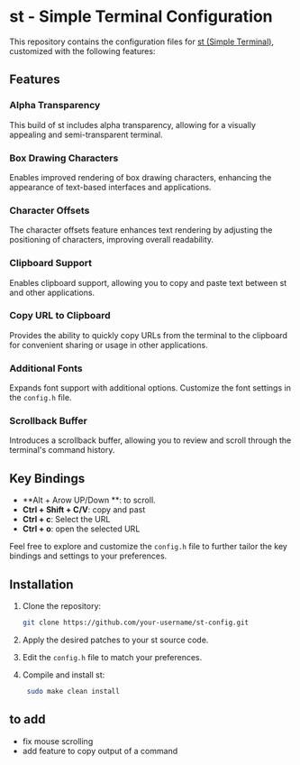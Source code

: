 # st - Simple Terminal Configuration

This repository contains the configuration files for [st (Simple Terminal)](https://st.suckless.org/), 
customized with the following features:

## Features

### Alpha Transparency
This build of st includes alpha transparency, allowing for a visually appealing and semi-transparent 
terminal.

### Box Drawing Characters 
Enables improved rendering of box drawing characters, enhancing the appearance of text-based interfaces 
and applications.

### Character Offsets 
The character offsets feature enhances text rendering by adjusting the positioning of characters, 
improving overall readability.

### Clipboard Support 
Enables clipboard support, allowing you to copy and paste text between st and other applications.

### Copy URL to Clipboard 
Provides the ability to quickly copy URLs from the terminal to the clipboard for convenient sharing or 
usage in other applications.

### Additional Fonts 
Expands font support with additional options. Customize the font settings in the `config.h` file.

### Scrollback Buffer 
Introduces a scrollback buffer, allowing you to review and scroll through the terminal's command history.


## Key Bindings


- **Alt + Arow UP/Down **: to scroll.
 - **Ctrl + Shift + C/V**: copy and past
 - **Ctrl +  c**: Select the URL  
- **Ctrl + o**: open the selected URL

Feel free to explore and customize the `config.h` file to further tailor the key bindings and settings to 
your preferences.

## Installation

1. Clone the repository:

    ```bash 
    git clone https://github.com/your-username/st-config.git 
    ```

2. Apply the desired patches to your st source code.

3. Edit the `config.h` file to match your preferences.

4. Compile and install st:

    ```bash
     sudo make clean install 
    ```


## to add 
- fix mouse scrolling
- add feature to copy output of a command 
